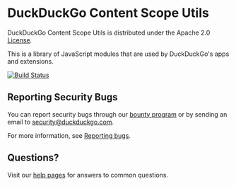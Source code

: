 # DuckDuckGo Content Scope Utils

DuckDuckGo Content Scope Utils is distributed under the Apache 2.0
[License](LICENSE.md).

This is a library of JavaScript modules that are used by DuckDuckGo's apps and extensions.

[![Build Status](https://github.com/duckduckgo/content-scope-utils/actions/workflows/tests.yml/badge.svg)](https://github.com/duckduckgo/content-scope-utils/actions/workflows/tests.yml)

## Reporting Security Bugs

You can report security bugs through our [bounty program](https://hackerone.com/duckduckgo/reports/new?type=team&report_type=vulnerability) or by sending an email to security@duckduckgo.com.

For more information, see [Reporting bugs](CONTRIBUTING.md#reporting-bugs).

## Questions?

Visit our [help pages](https://help.duckduckgo.com/) for answers to common questions.
